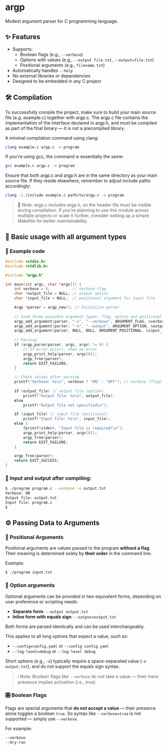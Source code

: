 # argp
Modest argument parser for C programming language.

## ✨ Features

- Supports:
  - Boolean flags (e.g., `--verbose`)
  - Options with values (e.g., `--output file.txt`, `--output=file.txt`)
  - Positional arguments (e.g., `filename.txt`)
- Automatically handles `--help`
- No external libraries or dependencies
- Designed to be embedded in any C project

## 🛠️ Compilation
To successfully compile the project, make sure to build your main source file (e.g. example.c) together with argp.c. The argp.c file contains the implementation of the interface declared in argp.h, and must be compiled as part of the final binary — it is not a precompiled library.

A minimal compilation command using clang:

```bash
clang example.c argp.c -o program
```
If you're using gcc, the command is essentially the same:

```bash
gcc example.c argp.c -o program
```
Ensure that both argp.c and argp.h are in the same directory as your main source file. If they reside elsewhere, remember to adjust include paths accordingly:

```bash
clang -I./include example.c path/to/argp.c -o program
```
> 📎 Note: argp.c includes argp.h, so the header file must be visible during compilation. If you're planning to use this module across multiple projects or scale it further, consider setting up a simple Makefile for better maintainability.



## 🧪 Basic usage with all argument types
### 🧱 Example code

```c
#include <stdio.h>
#include <stdlib.h>

#include "argp.h"

int main(int argc, char *argv[]) {
    int verbose = 0;          // verbose flag
    char *output_file = NULL; // output option
    char *input_file = NULL;  // positional argument for input file

    Argp *parser = argp_new(); // Initialize parser
    
    // Used three possible argument types: flag, option and positional
    argp_add_argument(parser, "-v", "--verbose", ARGUMENT_FLAG, &verbose, "Enable verbose output");
    argp_add_argument(parser, "-o", "--output", ARGUMENT_OPTION, &output_file, "Output file name");
    argp_add_argument(parser, NULL, NULL, ARGUMENT_POSITIONAL, &input_file, "Input file");
    
    // Parsing
    if (argp_parse(parser, argc, argv) != 0) {
        // If error occurs, show an error
        argp_print_help(parser, argv[0]);
        argp_free(parser);
        return EXIT_FAILURE;
    }

    // Check values after parsing
    printf("Verbose: %s\n", verbose ? "ON" : "OFF"); // verbose (flag)
    
    if (output_file) // output file (option)
        printf("Output file: %s\n", output_file);
    else
        printf("Output file not specified\n");

    if (input_file) // input file (positional)
        printf("Input file: %s\n", input_file);
    else {
        fprintf(stderr, "Input file is required!\n");
        argp_print_help(parser, argv[0]);
        argp_free(parser);
        return EXIT_FAILURE;
    }

    argp_free(parser);
    return EXIT_SUCCESS;
}
```

### 🧪 Input and output after compiling:
```bash
$ ./program program.c --verbose -o output.txt
Verbose: ON
Output file: output.txt
Input file: program.c
$ 
```

## ⚙️ Passing Data to Arguments

### 📌 Positional Arguments

Positional arguments are values passed to the program **without a flag**.  
Their meaning is determined solely by **their order** in the command line.

Example:
```bash
$ ./program input.txt
```
### 🧩 Option arguments
Optional arguments can be provided in two equivalent forms, depending on user preference or scripting needs:

- **Separate form**: `--output output.txt`
- **Inline form with equals sign**: `--output=output.txt`

Both forms are parsed identically and can be used interchangeably.

This applies to all long options that expect a value, such as:

- `--config=config.yaml` or `--config config.yaml`
- `--log-level=debug` or `--log-level debug`

Short options (e.g., `-o`) typically require a space-separated value (`-o output.txt`), and do not support the equals sign syntax.

> ℹ Note: Boolean flags like `--verbose` do not take a value — their mere presence implies activation (i.e., true).

### 🎛️ Boolean Flags

Flags are special arguments that **do not accept a value** — their presence alone toggles a boolean `true`. So syntax like `--verbose=true` is not supported — simply use `--verbose`.

For example:

```bash
--verbose
--dry-run
```  
